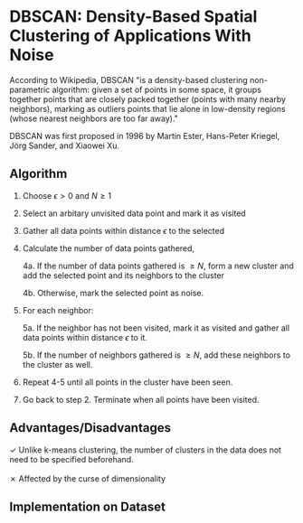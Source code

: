 # DBSCAN: Density-Based Spatial Clustering of Applications With Noise

According to Wikipedia, DBSCAN "is a density-based clustering non-parametric algorithm: given a set of points in some space, it groups together points that are closely packed together (points with many nearby neighbors), marking as outliers points that lie alone in low-density regions (whose nearest neighbors are too far away)."

DBSCAN was first proposed in 1996 by Martin Ester, Hans-Peter Kriegel, Jörg Sander, and Xiaowei Xu.

## Algorithm

1. Choose $\epsilon>0$ and $N \ge 1$
2. Select an arbitary unvisited data point and mark it as visited
3. Gather all data points within distance $\epsilon$ to the selected
4. Calculate the number of data points gathered,

   4a. If the number of data points gathered is $\ge N$, form a new cluster and add the selected point and its neighbors to the cluster
    
   4b. Otherwise, mark the selected point as noise.
    
5. For each neighbor:

   5a. If the neighbor has not been visited, mark it as visited and gather all data points within distance $\epsilon$ to it.
   
   5b. If the number of neighbors gathered is $\ge N$, add these neighbors to the cluster as well.
      
6. Repeat 4-5 until all points in the cluster have been seen.
7. Go back to step 2. Terminate when all points have been visited.

## Advantages/Disadvantages

✓ Unlike k-means clustering, the number of clusters in the data does not need to be specified beforehand.
<br></br>
✗ Affected by the curse of dimensionality

## Implementation on Dataset

